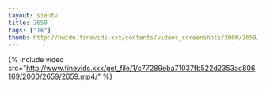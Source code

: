 ```yaml
--- 
layout: sieutv
title: 2659
tags: ["1k"]
thumb: http://hwcdn.finevids.xxx/contents/videos_screenshots/2000/2659/preview.mp4.jpg
---
```

{% include video src="http://www.finevids.xxx/get_file/1/c77289eba71037fb522d2353ac806169/2000/2659/2659.mp4/" %} 
